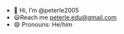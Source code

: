 - 👋 Hi, I’m @peterle2005
- 😃Reach me peterle.edu@gmail.com
- 😄 Pronouns: He/him


<!---
peterle2005/peterle2005 is a ✨ special ✨ repository because its `README.md` (this file) appears on your GitHub profile.
You can click the Preview link to take a look at your changes.
--->
